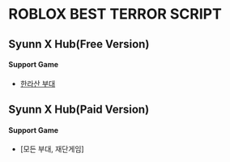 # ROBLOX BEST TERROR SCRIPT
## Syunn X Hub(Free Version)

#### Support Game

+ [한라산 부대](https://www.roblox.com/games/10096080207/unnamed)


## Syunn X Hub(Paid Version)

#### Support Game

+ [모든 부대, 재단게임]
